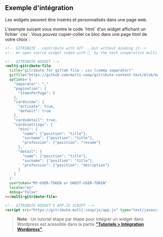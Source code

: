 ## Exemple d'intégration

Les widgets peuvent être insérés et personnalisés dans une page web.

L'exemple suivant vous montre le code ˋhtmlˋ d'un widget affichant un fichier ˋcsvˋ. Vous pouvez copier-coller ce bloc dans une page html de votre choix : 

```html
<!-- GITRIBUTE - contribute with GIT ...but without minding it-->
<!-- An open source widget coded with 🤍  by the tech cooperative multi : https://multi.coop -->

<!-- GITRIBUTE WIDGET -->
<multi-gitribute-file
  title="gitribute for gitlab file - csv (comma separator)" 
  gitfile="https://github.com/multi-coop/gitribute-content-test/blob/main/data/csv/test-table-comma.csv" 
  options='{
    "separator": ","
    "pagination": {
      "itemsPerPage": 5
    },
    "cardsview": {
      "activate": true,
      "default": true
    },
    "cardsdetail": true,
    "cardssettings": {
      "mini": {
        "name": {"position": "title"},
        "surname": {"position": "title"},
        "profession": {"position": "resume"}
      },
      "detail": {
        "name": {"position": "title"},
        "surname": {"position": "title"},
        "profession": {"position": "desription"}
      }
    }
  }' 
  usertoken="MY-USER-TOKEN or GHOST-USER-TOKEN"
  locale="en"
  debug="false"
></multi-gitribute-file>

<!-- GITRIBUTE WIDGET'S APP.JS SCRIPT -->
<script src="https://gitribute.multi.coop/js/app.js" type="text/javascript" defer></script>
```

> **Note** : Un tutoriel étape par étape pour intégrer un widget dans Wordpress est acessible dans la partie **["Tutoriels > Intégration Wordpress"](/integration-wordpress)**.
